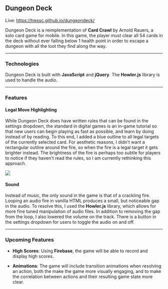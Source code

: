 ## Dungeon Deck


Live: https://tressc.github.io/dungeondeck/

Dungeon Deck is a reimplementation of **Card Crawl** by Arnold Rauers, a
solo card game for mobile. In this game, the player must clear all 54 cards in
the deck without ever falling below 1 health point in order to escape a dungeon with all the loot they find along the way.

***

### Technologies

Dungeon Deck is built with **JavaScript** and **jQuery**. The **Howler.js** library is used to handle the audio.

***

### Features

#### Legal Move Highlighting

While Dungeon Deck does have written rules that can be found in the settings
dropdown, the standard in digital games is an in-game tutorial so that new
users can begin playing as fast as possible, and learn by doing instead of by reading. To this end, I added a blue outline to all legal targets of the currently selected card. For aesthetic reasons, I didn't want a rectangular outline around the fire, so when the fire is a legal target it gets brighter instead. The brightness of the fire is perhaps too subtle for players to notice if they haven't read the rules, so I am currently rethinking this approach.

![](http://www.giphy.com/gifs/1mfY0CpAjcTozqJ9dz)

#### Sound

Instead of music, the only sound in the game is that of a crackling fire. Looping an audio fire in vanilla HTML produces a small, but noticeable gap in the audio. To resolve this, I used the **Howler.js** library, which allows for more fine tuned manipulation of audio files. In addition to removing the gap from the loop, I also lowered the volume on the track. There is a button in the settings dropdown for users to toggle the audio on and off.

***

### Upcoming Features

- **High Scores**: Using **Firebase**, the game will be able to record and display high scores.

- **Animations**: The game will include transition animations when resolving an action, both the make the game more visually engaging, and to make the correlation between actions and their resulting game state more clear.
